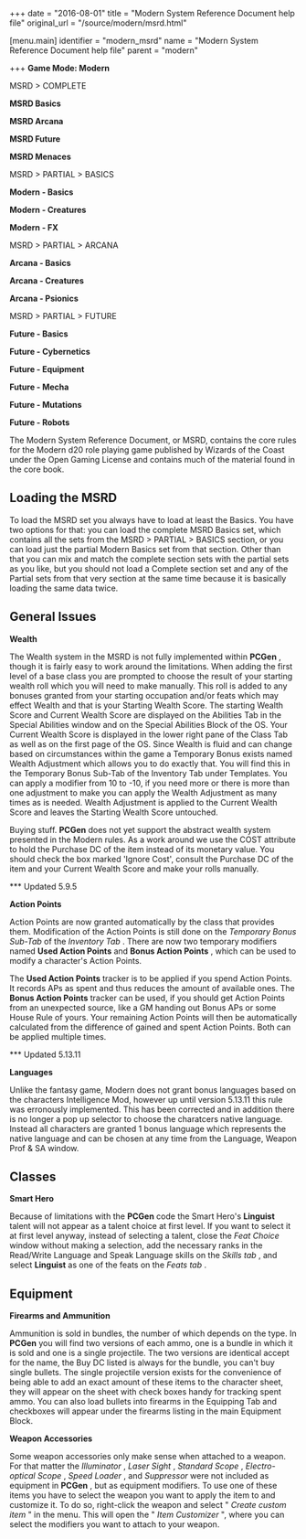 +++
date = "2016-08-01"
title = "Modern System Reference Document help file"
original_url = "/source/modern/msrd.html"

[menu.main]
    identifier = "modern_msrd"
    name = "Modern System Reference Document help file"
    parent = "modern"
    
+++
**Game Mode: Modern**

MSRD &gt; COMPLETE

**MSRD Basics**

**MSRD Arcana**

**MSRD Future**

**MSRD Menaces**

MSRD &gt; PARTIAL &gt; BASICS

**Modern - Basics**

**Modern - Creatures**

**Modern - FX**

MSRD &gt; PARTIAL &gt; ARCANA

**Arcana - Basics**

**Arcana - Creatures**

**Arcana - Psionics**

MSRD &gt; PARTIAL &gt; FUTURE

**Future - Basics**

**Future - Cybernetics**

**Future - Equipment**

**Future - Mecha**

**Future - Mutations**

**Future - Robots**

The Modern System Reference Document, or MSRD, contains the core rules
for the Modern d20 role playing game published by Wizards of the Coast
under the Open Gaming License and contains much of the material found in
the core book.

Loading the MSRD
----------------

To load the MSRD set you always have to load at least the Basics. You
have two options for that: you can load the complete MSRD Basics set,
which contains all the sets from the MSRD &gt; PARTIAL &gt; BASICS
section, or you can load just the partial Modern Basics set from that
section. Other than that you can mix and match the complete section sets
with the partial sets as you like, but you should not load a Complete
section set and any of the Partial sets from that very section at the
same time because it is basically loading the same data twice.

General Issues
--------------

**Wealth**

The Wealth system in the MSRD is not fully implemented within **PCGen**
, though it is fairly easy to work around the limitations. When adding
the first level of a base class you are prompted to choose the result of
your starting wealth roll which you will need to make manually. This
roll is added to any bonuses granted from your starting occupation
and/or feats which may effect Wealth and that is your Starting Wealth
Score. The starting Wealth Score and Current Wealth Score are displayed
on the Abilities Tab in the Special Abilities window and on the Special
Abilities Block of the OS. Your Current Wealth Score is displayed in the
lower right pane of the Class Tab as well as on the first page of the
OS. Since Wealth is fluid and can change based on circumstances within
the game a Temporary Bonus exists named Wealth Adjustment which allows
you to do exactly that. You will find this in the Temporary Bonus
Sub-Tab of the Inventory Tab under Templates. You can apply a modifier
from 10 to -10, if you need more or there is more than one adjustment to
make you can apply the Wealth Adjustment as many times as is needed.
Wealth Adjustment is applied to the Current Wealth Score and leaves the
Starting Wealth Score untouched.

Buying stuff. **PCGen** does not yet support the abstract wealth system
presented in the Modern rules. As a work around we use the COST
attribute to hold the Purchase DC of the item instead of its monetary
value. You should check the box marked 'Ignore Cost', consult the
Purchase DC of the item and your Current Wealth Score and make your
rolls manually.

\*\*\* Updated 5.9.5

**Action Points**

Action Points are now granted automatically by the class that provides
them. Modification of the Action Points is still done on the *Temporary
Bonus Sub-Tab* of the *Inventory Tab* . There are now two temporary
modifiers named **Used Action Points** and **Bonus Action Points** ,
which can be used to modify a character's Action Points.

The **Used Action Points** tracker is to be applied if you spend Action
Points. It records APs as spent and thus reduces the amount of available
ones. The **Bonus Action Points** tracker can be used, if you should get
Action Points from an unexpected source, like a GM handing out Bonus APs
or some House Rule of yours. Your remaining Action Points will then be
automatically calculated from the difference of gained and spent Action
Points. Both can be applied multiple times.

\*\*\* Updated 5.13.11

**Languages**

Unlike the fantasy game, Modern does not grant bonus languages based on
the characters Intelligence Mod, however up until version 5.13.11 this
rule was erronously implemented. This has been corrected and in addition
there is no longer a pop up selector to choose the charatcers native
language. Instead all characters are granted 1 bonus language which
represents the native language and can be chosen at any time from the
Language, Weapon Prof & SA window.

Classes
-------

**Smart Hero**

Because of limitations with the **PCGen** code the Smart Hero's
**Linguist** talent will not appear as a talent choice at first level.
If you want to select it at first level anyway, instead of selecting a
talent, close the *Feat Choice* window without making a selection, add
the necessary ranks in the Read/Write Language and Speak Language skills
on the *Skills tab* , and select **Linguist** as one of the feats on the
*Feats tab* .

Equipment
---------

**Firearms and Ammunition**

Ammunition is sold in bundles, the number of which depends on the type.
In **PCGen** you will find two versions of each ammo, one is a bundle in
which it is sold and one is a single projectile. The two versions are
identical accept for the name, the Buy DC listed is always for the
bundle, you can't buy single bullets. The single projectile version
exists for the convenience of being able to add an exact amount of these
items to the character sheet, they will appear on the sheet with check
boxes handy for tracking spent ammo. You can also load bullets into
firearms in the Equipping Tab and checkboxes will appear under the
firearms listing in the main Equipment Block.

**Weapon Accessories**

Some weapon accessories only make sense when attached to a weapon. For
that matter the *Illuminator* , *Laser Sight* , *Standard Scope* ,
*Electro-optical Scope* , *Speed Loader* , and *Suppressor* were not
included as equipment in **PCGen** , but as equipment modifiers. To use
one of these items you have to select the weapon you want to apply the
item to and customize it. To do so, right-click the weapon and select "
*Create custom item* " in the menu. This will open the " *Item
Customizer* ", where you can select the modifiers you want to attach to
your weapon.




